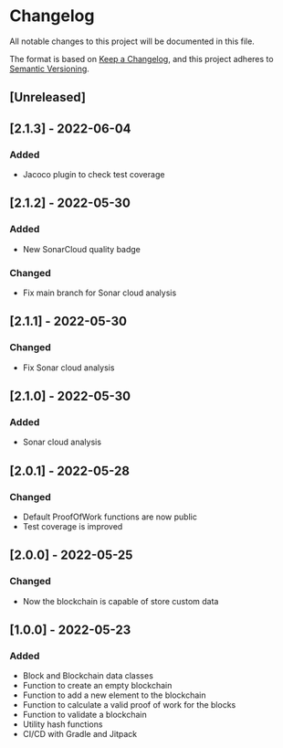 # Changelog
All notable changes to this project will be documented in this file.

The format is based on [Keep a Changelog](https://keepachangelog.com/en/1.0.0/),
and this project adheres to [Semantic Versioning](https://semver.org/spec/v2.0.0.html).

## [Unreleased]

## [2.1.3] - 2022-06-04

### Added

- Jacoco plugin to check test coverage

## [2.1.2] - 2022-05-30

### Added

- New SonarCloud quality badge

### Changed

- Fix main branch for Sonar cloud analysis

## [2.1.1] - 2022-05-30

### Changed

- Fix Sonar cloud analysis

## [2.1.0] - 2022-05-30

### Added

- Sonar cloud analysis

## [2.0.1] - 2022-05-28

### Changed

- Default ProofOfWork functions are now public
- Test coverage is improved

## [2.0.0] - 2022-05-25

### Changed

- Now the blockchain is capable of store custom data 

## [1.0.0] - 2022-05-23

### Added

- Block and Blockchain data classes
- Function to create an empty blockchain
- Function to add a new element to the blockchain
- Function to calculate a valid proof of work for the blocks
- Function to validate a blockchain
- Utility hash functions
- CI/CD with Gradle and Jitpack

